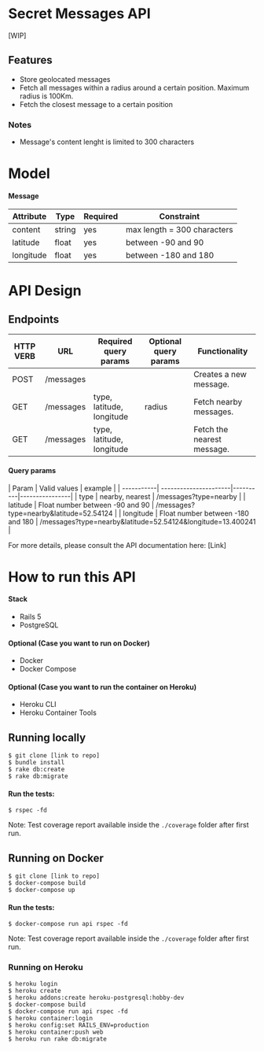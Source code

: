 # Secret Messages API

[WIP]

## Features
- Store geolocated messages
- Fetch all messages within a radius around a certain position. Maximum radius is 100Km.
- Fetch the closest message to a certain position

### Notes
- Message's content lenght is limited to 300 characters

# Model

#### Message

| Attribute  | Type 				 | Required | Constraint		 |
| -----------| --------------|----------|----------------|
| content | string | yes |max length = 300 characters
| latitude | float | yes |between -90 and 90 |
| longitude | float | yes | between -180 and 180 |

# API Design

## Endpoints

| HTTP VERB  | URL 					 | Required query params		 | Optional query params | Functionality
| -----------| --------------|-------------------------- | --------------------- |------------ |
| POST 			 | /messages  	 | 				                   |                       |Creates a new message.   			  |
| GET  			 | /messages     | type, latitude, longitude | radius                |Fetch nearby messages.           |
| GET  			 | /messages     | type, latitude, longitude |                       |Fetch the nearest message.       |

#### Query params

| Param      | Valid values 				 | example		 |
| -----------| ----------------------|----------|----------------|
| type       | nearby, nearest       | /messages?type=nearby |
| latitude   | Float number between -90 and 90 | /messages?type=nearby&latitude=52.54124 |
| longitude  | Float number between -180 and 180 | /messages?type=nearby&latitude=52.54124&longitude=13.400241 |

For more details, please consult the API documentation here: [Link]

# How to run this API

#### Stack
- Rails 5
- PostgreSQL

#### Optional (Case you want to run on Docker)
- Docker
- Docker Compose

#### Optional (Case you want to run the container on Heroku)
- Heroku CLI
- Heroku Container Tools

## Running locally

```
$ git clone [link to repo]
$ bundle install
$ rake db:create
$ rake db:migrate
```
#### Run the tests:
```
$ rspec -fd
```
Note: Test coverage report available inside the ```./coverage``` folder after first run.

## Running on Docker
```
$ git clone [link to repo]
$ docker-compose build
$ docker-compose up
```
#### Run the tests:
```
$ docker-compose run api rspec -fd
```
Note: Test coverage report available inside the ```./coverage``` folder after first run.

### Running on Heroku
```
$ heroku login
$ heroku create
$ heroku addons:create heroku-postgresql:hobby-dev
$ docker-compose build
$ docker-compose run api rspec -fd
$ heroku container:login
$ heroku config:set RAILS_ENV=production
$ heroku container:push web
$ heroku run rake db:migrate
```
